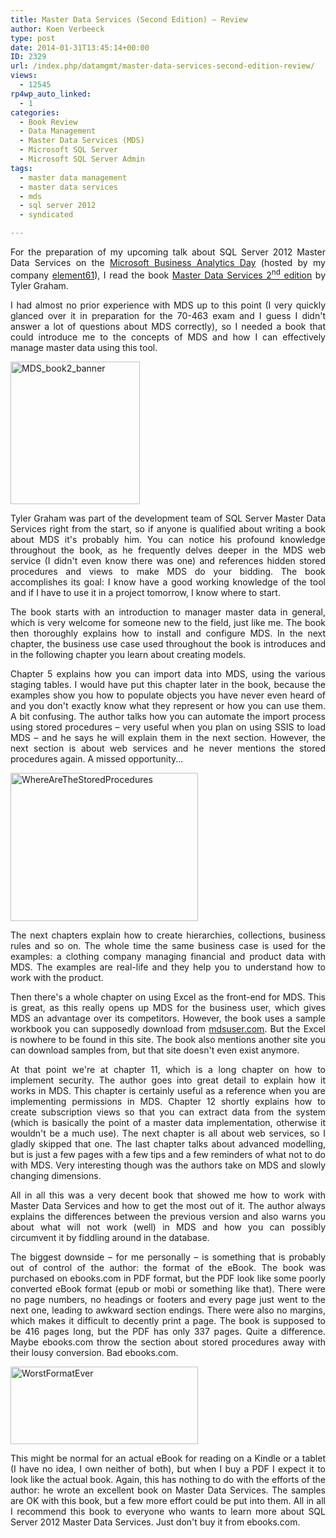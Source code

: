 ```yaml
---
title: Master Data Services (Second Edition) – Review
author: Koen Verbeeck
type: post
date: 2014-01-31T13:45:14+00:00
ID: 2329
url: /index.php/datamgmt/master-data-services-second-edition-review/
views:
  - 12545
rp4wp_auto_linked:
  - 1
categories:
  - Book Review
  - Data Management
  - Master Data Services (MDS)
  - Microsoft SQL Server
  - Microsoft SQL Server Admin
tags:
  - master data management
  - master data services
  - mds
  - sql server 2012
  - syndicated

---
```

<p style="text-align: justify">
  For the preparation of my upcoming talk about SQL Server 2012 Master Data Services on the <a href="http://www.element61.be/e/newsevt-detail.asp?ResourceId=721">Microsoft Business Analytics Day</a> (hosted by my company <a href="http://www.element61.be/">element61</a>), I read the book <a href="http://amzn.to/1Oeichj">Master Data Services 2<sup>nd</sup> edition</a> by Tyler Graham.
</p>

<p style="text-align: justify">
  I had almost no prior experience with MDS up to this point (I very quickly glanced over it in preparation for the 70-463 exam and I guess I didn't answer a lot of questions about MDS correctly), so I needed a book that could introduce me to the concepts of MDS and how I can effectively manage master data using this tool.
</p>

<p style="text-align: justify">
  <a href="https://lessthandot.z19.web.core.windows.net/wp-content/uploads/2014/01/MDS_book2_banner.png"><img class="alignleft  wp-image-2331" src="https://lessthandot.z19.web.core.windows.net/wp-content/uploads/2014/01/MDS_book2_banner.png" alt="MDS_book2_banner" width="207" height="228" /></a>
</p>

<p style="text-align: justify">
  Tyler Graham was part of the development team of SQL Server Master Data Services right from the start, so if anyone is qualified about writing a book about MDS it's probably him. You can notice his profound knowledge throughout the book, as he frequently delves deeper in the MDS web service (I didn't even know there was one) and references hidden stored procedures and views to make MDS do your bidding. The book accomplishes its goal: I know have a good working knowledge of the tool and if I have to use it in a project tomorrow, I know where to start.
</p>

<p style="text-align: justify">
  The book starts with an introduction to manager master data in general, which is very welcome for someone new to the field, just like me. The book then thoroughly explains how to install and configure MDS. In the next chapter, the business use case used throughout the book is introduces and in the following chapter you learn about creating models.
</p>

<p style="text-align: justify">
  Chapter 5 explains how you can import data into MDS, using the various staging tables. I would have put this chapter later in the book, because the examples show you how to populate objects you have never even heard of and you don't exactly know what they represent or how you can use them. A bit confusing. The author talks how you can automate the import process using stored procedures – very useful when you plan on using SSIS to load MDS – and he says he will explain them in the next section. However, the next section is about web services and he never mentions the stored procedures again. A missed opportunity...
</p>

<p style="text-align: justify">
  <a href="https://lessthandot.z19.web.core.windows.net/wp-content/uploads/2014/01/WhereAreTheStoredProcedures.png"><img class="alignleft size-medium wp-image-2332" src="https://lessthandot.z19.web.core.windows.net/wp-content/uploads/2014/01/WhereAreTheStoredProcedures-300x237.png" alt="WhereAreTheStoredProcedures" width="300" height="237" srcset="https://lessthandot.z19.web.core.windows.net/wp-content/uploads/2014/01/WhereAreTheStoredProcedures-300x237.png 300w, https://lessthandot.z19.web.core.windows.net/wp-content/uploads/2014/01/WhereAreTheStoredProcedures.png 724w" sizes="(max-width: 300px) 100vw, 300px" /></a>
</p>

<p style="text-align: justify">
  The next chapters explain how to create hierarchies, collections, business rules and so on. The whole time the same business case is used for the examples: a clothing company managing financial and product data with MDS. The examples are real-life and they help you to understand how to work with the product.
</p>

<p style="text-align: justify">
  Then there's a whole chapter on using Excel as the front-end for MDS. This is great, as this really opens up MDS for the business user, which gives MDS an advantage over its competitors. However, the book uses a sample workbook you can supposedly download from <a href="http://www.mdsuser.com/">mdsuser.com</a>. But the Excel is nowhere to be found in this site. The book also mentions another site you can download samples from, but that site doesn't even exist anymore.
</p>

<p style="text-align: justify">
  At that point we're at chapter 11, which is a long chapter on how to implement security. The author goes into great detail to explain how it works in MDS. This chapter is certainly useful as a reference when you are implementing permissions in MDS. Chapter 12 shortly explains how to create subscription views so that you can extract data from the system (which is basically the point of a master data implementation, otherwise it wouldn't be a much use). The next chapter is all about web services, so I gladly skipped that one. The last chapter talks about advanced modelling, but is just a few pages with a few tips and a few reminders of what not to do with MDS. Very interesting though was the authors take on MDS and slowly changing dimensions.
</p>

<p style="text-align: justify">
  All in all this was a very decent book that showed me how to work with Master Data Services and how to get the most out of it. The author always explains the differences between the previous version and also warns you about what will not work (well) in MDS and how you can possibly circumvent it by fiddling around in the database.
</p>

<p style="text-align: justify">
  The biggest downside – for me personally – is something that is probably out of control of the author: the format of the eBook. The book was purchased on ebooks.com in PDF format, but the PDF look like some poorly converted eBook format (epub or mobi or something like that). There were no page numbers, no headings or footers and every page just went to the next one, leading to awkward section endings. There were also no margins, which makes it difficult to decently print a page. The book is supposed to be 416 pages long, but the PDF has only 337 pages. Quite a difference. Maybe ebooks.com throw the section about stored procedures away with their lousy conversion. Bad ebooks.com.
</p>

<p style="text-align: justify">
  <a href="https://lessthandot.z19.web.core.windows.net/wp-content/uploads/2014/01/WorstFormatEver.png"><img class="alignleft size-medium wp-image-2333" src="https://lessthandot.z19.web.core.windows.net/wp-content/uploads/2014/01/WorstFormatEver-300x124.png" alt="WorstFormatEver" width="300" height="124" srcset="https://lessthandot.z19.web.core.windows.net/wp-content/uploads/2014/01/WorstFormatEver-300x124.png 300w, https://lessthandot.z19.web.core.windows.net/wp-content/uploads/2014/01/WorstFormatEver.png 755w" sizes="(max-width: 300px) 100vw, 300px" /></a>
</p>

<p style="text-align: justify">
  This might be normal for an actual eBook for reading on a Kindle or a tablet (I have no idea, I own neither of both), but when I buy a PDF I expect it to look like the actual book. Again, this has nothing to do with the efforts of the author: he wrote an excellent book on Master Data Services. The samples are OK with this book, but a few more effort could be put into them. All in all I recommend this book to everyone who wants to learn more about SQL Server 2012 Master Data Services. Just don't buy it from ebooks.com.
</p>